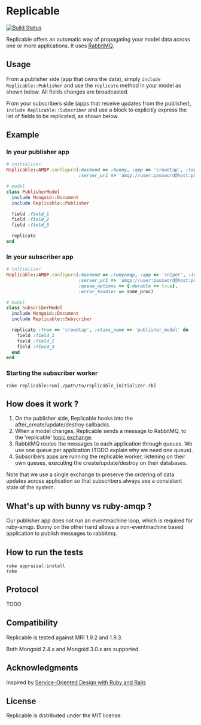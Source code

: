 Replicable
===========

[![Build Status](http://ci.viennot.biz/crowdtap/replicable.png?branch=master)](http://ci.viennot.biz/crowdtap/replicable)

Replicable offers an automatic way of propagating your model data across one or
more applications.
It uses [RabbitMQ](http://www.rabbitmq.com/).

Usage
------

From a publisher side (app that owns the data), simply `include
Replicable::Publisher` and use the `replicate` method in your model as shown
below. All fields changes are broadcasted.

From your subscribers side (apps that receive updates from the publisher),
`include Replicable::Subscriber` and use a block to explicitly express the
list of fields to be replicated, as shown below.

Example
--------

### In your publisher app

```ruby
# initializer
Replicable::AMQP.configure(:backend => :bunny, :app => 'crowdtap', :logger => Rails.logger,
                           :server_uri => 'amqp://user:password@host:port/vhost')

# model
class PublisherModel
  include Mongoid::Document
  include Replicable::Publisher

  field :field_1
  field :field_2
  field :field_3

  replicate
end
```

### In your subscriber app

```ruby
# initializer
Replicable::AMQP.configure(:backend => :rubyamqp, :app => 'sniper', :logger => Rails.logger,
                           :server_uri => 'amqp://user:password@host:port/vhost',
                           :queue_options => {:durable => true},
                           :error_handler => some_proc)

# model
class SubscriberModel
  include Mongoid::Document
  include Replicable::Subscriber

  replicate :from => 'crowdtap', :class_name => 'publisher_model' do
    field :field_1
    field :field_2
    field :field_3
  end
end
```

### Starting the subscriber worker

    rake replicable:run[./path/to/replicable_initializer.rb]

How does it work ?
------------------

1. On the publisher side, Replicable hooks into the after_create/update/destroy callbacks.
2. When a model changes, Replicable sends a message to RabbitMQ, to the
   'replicable' [topic exchange](http://www.rabbitmq.com/tutorials/tutorial-five-python.html).
3. RabbitMQ routes the messages to each application through queues.
   We use one queue per application (TODO explain why we need one queue).
4. Subscribers apps are running the replicable worker, listening on their own queues,
   executing the create/update/destroy on their databases.

Note that we use a single exchange to preserve the ordering of data updates
across application so that subscribers always see a consistant state of the
system.

What's up with bunny vs ruby-amqp ?
-----------------------------------

Our publisher app does not run an eventmachine loop, which is required for
ruby-amqp. Bunny on the other hand allows a non-eventmachine based application
to publish messages to rabbitmq.

How to run the tests
--------------------

    rake appraisal:install
    rake

Protocol
--------

TODO

Compatibility
-------------

Replicable is tested against MRI 1.9.2 and 1.9.3.

Both Mongoid 2.4.x and Mongoid 3.0.x are supported.

Acknowledgments
----------------

Inspired by [Service-Oriented Design with Ruby and Rails](http://www.amazon.com/Service-Oriented-Design-Addison-Wesley-Professional-Series/dp/0321659368)

License
-------

Replicable is distributed under the MIT license.
